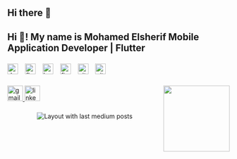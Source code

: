 ## Hi there 👋
<h2 align="left">Hi 👋! My name is Mohamed Elsherif
Mobile Application Developer | Flutter</h2>

###

<div align="left">
  <img src="https://cdn.jsdelivr.net/gh/devicons/devicon/icons/dart/dart-original.svg" height="24" alt="dart logo"  />
  <img width="8" />
  <img src="https://cdn.jsdelivr.net/gh/devicons/devicon/icons/flutter/flutter-original.svg" height="24" alt="flutter logo"  />
  <img width="8" />
  <img src="https://cdn.jsdelivr.net/gh/devicons/devicon/icons/kotlin/kotlin-original.svg" height="24" alt="kotlin logo"  />
  <img width="8" />
  <img src="https://cdn.jsdelivr.net/gh/devicons/devicon/icons/firebase/firebase-plain.svg" height="24" alt="firebase logo"  />
  <img width="8" />
  <img src="https://cdn.jsdelivr.net/gh/devicons/devicon/icons/github/github-original.svg" height="24" alt="github logo"  />
  <img width="8" />
  <img src="https://cdn.jsdelivr.net/gh/devicons/devicon/icons/git/git-original.svg" height="24" alt="git logo"  />
</div>

###

<img align="right" height="150" src="https://media.giphy.com/media/xi1G6swOWUIzrYMgun/giphy.gif?cid=ecf05e47znu83ufvpcg5e2aralv4gcut5jf5vjsmrxem7tvk&ep=v1_gifs_search&rid=giphy.gif&ct=g"  />

###

<div align="left">
  <a href="Mohamedwaleed412@gmail.com" target="_blank">
    <img src="https://img.shields.io/static/v1?message=Gmail&logo=gmail&label=&color=D14836&logoColor=white&labelColor=&style=for-the-badge" height="35" alt="gmail logo"  />
  </a>
  <a href="https://www.linkedin.com/in/mohamed-elsherif-5666a6216/" target="_blank">
    <img src="https://img.shields.io/static/v1?message=LinkedIn&logo=linkedin&label=&color=0077B5&logoColor=white&labelColor=&style=for-the-badge" height="35" alt="linkedin logo"  />
  </a>
</div>

###

<div align="center">
  <img src="https://github-read-medium-git-main.pahlevikun.vercel.app/latest?limit=4" alt="Layout with last medium posts"  />
</div>

###
<!--
**Dr-who412/Dr-who412** is a ✨ _special_ ✨ repository because its `README.md` (this file) appears on your GitHub profile.

Here are some ideas to get you started:

- 🔭 I’m currently working on ...
- 🌱 I’m currently learning ...
- 👯 I’m looking to collaborate on ...
- 🤔 I’m looking for help with ...
- 💬 Ask me about ...
- 📫 How to reach me: ...
- 😄 Pronouns: ...
- ⚡ Fun fact: ...
-->
